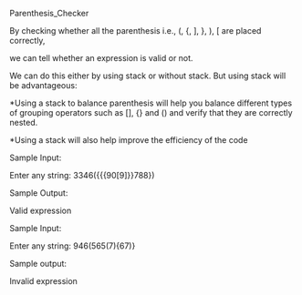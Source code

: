 Parenthesis_Checker

By checking whether all the parenthesis i.e., (, {, ], }, ), [ are placed correctly,

we can tell whether an expression is valid or not.

We can do this either by using stack or without stack. But using stack will be advantageous:

*Using a stack to balance parenthesis will help you balance different types of grouping operators 
such as [], {} and () and verify that they are correctly nested.

*Using a stack will also help improve the efficiency of the code


Sample Input:

Enter any string: 3346({{{90[9]}}788})

Sample Output:

Valid expression

Sample Input:

Enter any string: 946(565(7){67)}

Sample output:

Invalid expression
